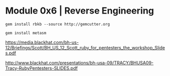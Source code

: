 # Module 0x6 | Reverse Engineering

```
gem install rbkb --source http://gemcutter.org
```

```
gem install metasm
```


https://media.blackhat.com/bh-us-12/Briefings/Scott/BH_US_12_Scott_ruby_for_pentesters_the_workshop_Slides.pdf

http://www.blackhat.com/presentations/bh-usa-09/TRACY/BHUSA09-Tracy-RubyPentesters-SLIDES.pdf

